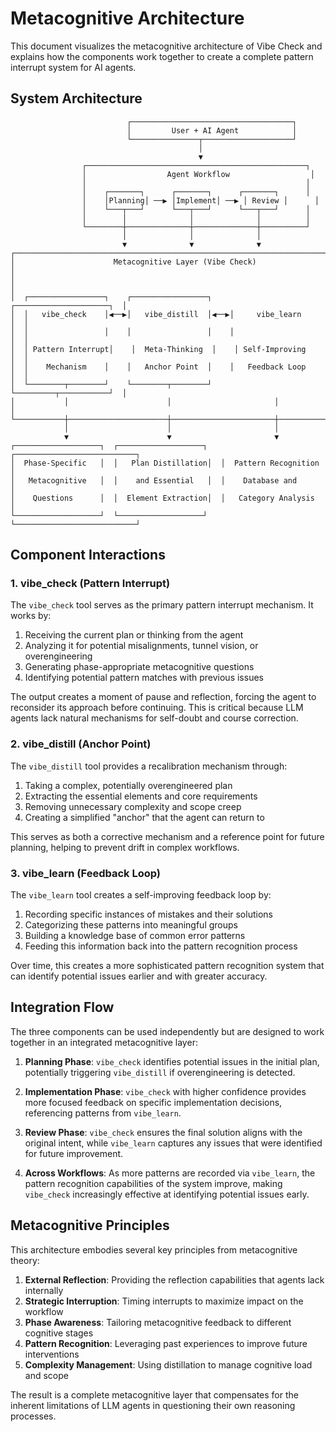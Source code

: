 # Metacognitive Architecture

This document visualizes the metacognitive architecture of Vibe Check and explains how the components work together to create a complete pattern interrupt system for AI agents.

## System Architecture

```
                          ┌────────────────────────────────────┐
                          │         User + AI Agent            │
                          └───────────────┬────────────────────┘
                                          │
                                          ▼
                ┌─────────────────────────────────────────────────┐
                │                  Agent Workflow                  │
                │                                                 │
                │    ┌───────┐      ┌───────┐      ┌───────┐      │
                │    │Planning│ ──▶ │Implement│ ──▶ │ Review │      │
                │    └───┬───┘      └───┬───┘      └───┬───┘      │
                │        │              │              │          │
                └────────┼──────────────┼──────────────┼──────────┘
                         │              │              │           
                         ▼              ▼              ▼           
┌────────────────────────────────────────────────────────────────────────┐
│                      Metacognitive Layer (Vibe Check)                   │
│                                                                         │
│  ┌─────────────────┐    ┌─────────────────┐    ┌─────────────────────┐  │
│  │   vibe_check    │◀──▶│   vibe_distill  │◀──▶│     vibe_learn      │  │
│  │                 │    │                 │    │                     │  │
│  │ Pattern Interrupt│    │  Meta-Thinking  │    │ Self-Improving      │  │
│  │    Mechanism    │    │   Anchor Point  │    │   Feedback Loop     │  │
│  └────────┬────────┘    └────────┬────────┘    └─────────┬───────────┘  │
│           │                      │                       │               │
└───────────┼──────────────────────┼───────────────────────┼───────────────┘
            │                      │                       │                
            ▼                      ▼                       ▼                
┌───────────────────┐  ┌───────────────────┐  ┌───────────────────────────┐
│  Phase-Specific   │  │   Plan Distillation│  │  Pattern Recognition      │
│   Metacognitive   │  │    and Essential   │  │    Database and          │
│    Questions      │  │  Element Extraction│  │   Category Analysis       │
└───────────────────┘  └───────────────────┘  └───────────────────────────┘
```

## Component Interactions

### 1. vibe_check (Pattern Interrupt)

The `vibe_check` tool serves as the primary pattern interrupt mechanism. It works by:

1. Receiving the current plan or thinking from the agent
2. Analyzing it for potential misalignments, tunnel vision, or overengineering
3. Generating phase-appropriate metacognitive questions
4. Identifying potential pattern matches with previous issues

The output creates a moment of pause and reflection, forcing the agent to reconsider its approach before continuing. This is critical because LLM agents lack natural mechanisms for self-doubt and course correction.

### 2. vibe_distill (Anchor Point)

The `vibe_distill` tool provides a recalibration mechanism through:

1. Taking a complex, potentially overengineered plan
2. Extracting the essential elements and core requirements
3. Removing unnecessary complexity and scope creep
4. Creating a simplified "anchor" that the agent can return to

This serves as both a corrective mechanism and a reference point for future planning, helping to prevent drift in complex workflows.

### 3. vibe_learn (Feedback Loop)

The `vibe_learn` tool creates a self-improving feedback loop by:

1. Recording specific instances of mistakes and their solutions
2. Categorizing these patterns into meaningful groups
3. Building a knowledge base of common error patterns
4. Feeding this information back into the pattern recognition process

Over time, this creates a more sophisticated pattern recognition system that can identify potential issues earlier and with greater accuracy.

## Integration Flow

The three components can be used independently but are designed to work together in an integrated metacognitive layer:

1. **Planning Phase**: `vibe_check` identifies potential issues in the initial plan, potentially triggering `vibe_distill` if overengineering is detected.

2. **Implementation Phase**: `vibe_check` with higher confidence provides more focused feedback on specific implementation decisions, referencing patterns from `vibe_learn`.

3. **Review Phase**: `vibe_check` ensures the final solution aligns with the original intent, while `vibe_learn` captures any issues that were identified for future improvement.

4. **Across Workflows**: As more patterns are recorded via `vibe_learn`, the pattern recognition capabilities of the system improve, making `vibe_check` increasingly effective at identifying potential issues early.

## Metacognitive Principles

This architecture embodies several key principles from metacognitive theory:

1. **External Reflection**: Providing the reflection capabilities that agents lack internally
2. **Strategic Interruption**: Timing interrupts to maximize impact on the workflow
3. **Phase Awareness**: Tailoring metacognitive feedback to different cognitive stages
4. **Pattern Recognition**: Leveraging past experiences to improve future interventions
5. **Complexity Management**: Using distillation to manage cognitive load and scope

The result is a complete metacognitive layer that compensates for the inherent limitations of LLM agents in questioning their own reasoning processes.